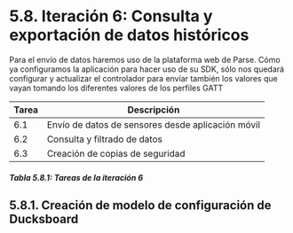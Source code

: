 # 5.8. Iteración 6: Consulta y exportación de datos históricos

Para el envío de datos haremos uso de la plataforma web de Parse. Cómo ya configuramos la aplicación para hacer uso de su SDK, sólo nos quedará configurar y actualizar el controlador para envíar también los valores que vayan tomando los diferentes valores de los perfiles GATT

| Tarea | Descripción |
| -- | -- |
| 6.1 | Envío de datos de sensores desde aplicación móvil|
| 6.2 | Consulta y filtrado de datos|
| 6.3 | Creación de copias de seguridad|
##### *Tabla 5.8.1: Tareas de la iteración 6* 

## 5.8.1. Creación de modelo de configuración de Ducksboard